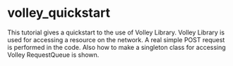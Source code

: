 # volley_quickstart
This tutorial gives a quickstart to the use of Volley Library. Volley Library is used for accessing a resource on the network. 
A real simple POST request is performed in the code. 
Also how to make a singleton class for accessing Volley RequestQueue is shown.
